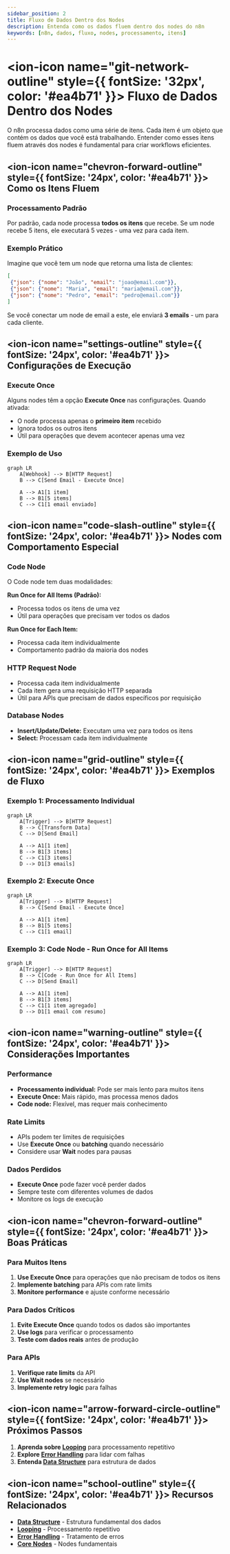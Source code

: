 ```yaml
---
sidebar_position: 2
title: Fluxo de Dados Dentro dos Nodes
description: Entenda como os dados fluem dentro dos nodes do n8n
keywords: [n8n, dados, fluxo, nodes, processamento, itens]
---
```


# <ion-icon name="git-network-outline" style={{ fontSize: '32px', color: '#ea4b71' }}></ion-icon> Fluxo de Dados Dentro dos Nodes

O n8n processa dados como uma série de itens. Cada item é um objeto que contém os dados que você está trabalhando. Entender como esses itens fluem através dos nodes é fundamental para criar workflows eficientes.

## <ion-icon name="chevron-forward-outline" style={{ fontSize: '24px', color: '#ea4b71' }}></ion-icon> Como os Itens Fluem

### Processamento Padrão

Por padrão, cada node processa **todos os itens** que recebe. Se um node recebe 5 itens, ele executará 5 vezes - uma vez para cada item.

### Exemplo Prático

Imagine que você tem um node que retorna uma lista de clientes:

```json
[
 {"json": {"nome": "João", "email": "joao@email.com"}},
 {"json": {"nome": "Maria", "email": "maria@email.com"}},
 {"json": {"nome": "Pedro", "email": "pedro@email.com"}}
]
```

Se você conectar um node de email a este, ele enviará **3 emails** - um para cada cliente.

## <ion-icon name="settings-outline" style={{ fontSize: '24px', color: '#ea4b71' }}></ion-icon> Configurações de Execução

### Execute Once

Alguns nodes têm a opção **Execute Once** nas configurações. Quando ativada:

- O node processa apenas o **primeiro item** recebido
- Ignora todos os outros itens
- Útil para operações que devem acontecer apenas uma vez

### Exemplo de Uso

```mermaid
graph LR
    A[Webhook] --> B[HTTP Request]
    B --> C[Send Email - Execute Once]
    
    A --> A1[1 item]
    B --> B1[5 items]
    C --> C1[1 email enviado]
```

## <ion-icon name="code-slash-outline" style={{ fontSize: '24px', color: '#ea4b71' }}></ion-icon> Nodes com Comportamento Especial

### Code Node

O Code node tem duas modalidades:

**Run Once for All Items (Padrão):**

- Processa todos os itens de uma vez
- Útil para operações que precisam ver todos os dados

**Run Once for Each Item:**

- Processa cada item individualmente
- Comportamento padrão da maioria dos nodes

### HTTP Request Node

- Processa cada item individualmente
- Cada item gera uma requisição HTTP separada
- Útil para APIs que precisam de dados específicos por requisição

### Database Nodes

- **Insert/Update/Delete:** Executam uma vez para todos os itens
- **Select:** Processam cada item individualmente

## <ion-icon name="grid-outline" style={{ fontSize: '24px', color: '#ea4b71' }}></ion-icon> Exemplos de Fluxo

### Exemplo 1: Processamento Individual

```mermaid
graph LR
    A[Trigger] --> B[HTTP Request]
    B --> C[Transform Data]
    C --> D[Send Email]
    
    A --> A1[1 item]
    B --> B1[3 items]
    C --> C1[3 items]
    D --> D1[3 emails]
```

### Exemplo 2: Execute Once

```mermaid
graph LR
    A[Trigger] --> B[HTTP Request]
    B --> C[Send Email - Execute Once]
    
    A --> A1[1 item]
    B --> B1[5 items]
    C --> C1[1 email]
```

### Exemplo 3: Code Node - Run Once for All Items

```mermaid
graph LR
    A[Trigger] --> B[HTTP Request]
    B --> C[Code - Run Once for All Items]
    C --> D[Send Email]
    
    A --> A1[1 item]
    B --> B1[3 items]
    C --> C1[1 item agregado]
    D --> D1[1 email com resumo]
```

## <ion-icon name="warning-outline" style={{ fontSize: '24px', color: '#ea4b71' }}></ion-icon> Considerações Importantes

### Performance

- **Processamento individual:** Pode ser mais lento para muitos itens
- **Execute Once:** Mais rápido, mas processa menos dados
- **Code node:** Flexível, mas requer mais conhecimento

### Rate Limits

- APIs podem ter limites de requisições
- Use **Execute Once** ou **batching** quando necessário
- Considere usar **Wait** nodes para pausas

### Dados Perdidos

- **Execute Once** pode fazer você perder dados
- Sempre teste com diferentes volumes de dados
- Monitore os logs de execução

## <ion-icon name="chevron-forward-outline" style={{ fontSize: '24px', color: '#ea4b71' }}></ion-icon> Boas Práticas

### Para Muitos Itens

1. **Use Execute Once** para operações que não precisam de todos os itens
2. **Implemente batching** para APIs com rate limits
3. **Monitore performance** e ajuste conforme necessário

### Para Dados Críticos

1. **Evite Execute Once** quando todos os dados são importantes
2. **Use logs** para verificar o processamento
3. **Teste com dados reais** antes de produção

### Para APIs

1. **Verifique rate limits** da API
2. **Use Wait nodes** se necessário
3. **Implemente retry logic** para falhas

## <ion-icon name="arrow-forward-circle-outline" style={{ fontSize: '24px', color: '#ea4b71' }}></ion-icon> Próximos Passos

1. **Aprenda sobre [Looping](../01-flow-logic/looping)** para processamento repetitivo
2. **Explore [Error Handling](../01-flow-logic/error-handling)** para lidar com falhas
3. **Entenda [Data Structure](./data-structure)** para estrutura de dados

## <ion-icon name="school-outline" style={{ fontSize: '24px', color: '#ea4b71' }}></ion-icon> Recursos Relacionados

- **[Data Structure](./data-structure)** - Estrutura fundamental dos dados
- **[Looping](../01-flow-logic/looping)** - Processamento repetitivo
- **[Error Handling](../01-flow-logic/error-handling)** - Tratamento de erros
- **[Core Nodes](../integracoes/builtin-nodes/core-nodes/)** - Nodes fundamentais
